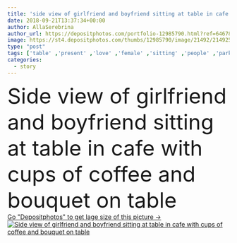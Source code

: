 ```yaml
---
title: 'side view of girlfriend and boyfriend sitting at table in cafe with cups of coffee and bouquet on table'
date: 2018-09-21T13:37:34+00:00
author: AllaSerebrina
author_url: https://depositphotos.com/portfolio-12985790.html?ref=64678756
image: https://st4.depositphotos.com/thumbs/12985790/image/21492/214925188/api_thumb_450.jpg?forcejpeg=true
type: "post"
tags: ['table' ,'present' ,'love' ,'female' ,'sitting' ,'people' ,'park' ,'outdoors' ,'caucasian' ,'flora' ,'flowers' ,'affectionate' ,'male' ,'man' ,'coffee' ,'drink' ,'date' ,'bouquet' ,'trees' ,'architecture' ,'city' ,'urban' ,'couple' ,'stylish' ,'romantic' ,'beverage' ,'cafe' ,'woman' ,'together' ,'togetherness' ,'attractive' ,'casual' ,'handsome' ,'closeness' ,'relationship' ,'weekend' ,'cups' ,'roses' ,'boyfriend' ,'girlfriend' ,'side view' ,'copy space' ,'Young Adults' ,'love story' ,'Looking At Each Other' ,'autumn outfit' ]
categories: 
  - story
---
```

<div aling="center">
            <font size="60"> Side view of girlfriend and boyfriend sitting at table in cafe with cups of coffee and bouquet on table</font>   
</div>
<div>
    <a href='https://st4.depositphotos.com/thumbs/12985790/image/21492/214925188/api_thumb_450.jpg?forcejpeg=true?ref=64678756' target=_blank > Go "Depositphotos" to get lage size of this picture ->
        <img href='https://st4.depositphotos.com/thumbs/12985790/image/21492/214925188/api_thumb_450.jpg?forcejpeg=true?ref=64678756' src='https://st4.depositphotos.com/12985790/21492/i/950/depositphotos_214925188-stock-photo-side-view-girlfriend-boyfriend-sitting.jpg?forcejpeg=true' alt='Side view of girlfriend and boyfriend sitting at table in cafe with cups of coffee and bouquet on table' >
    </a>
</div>
